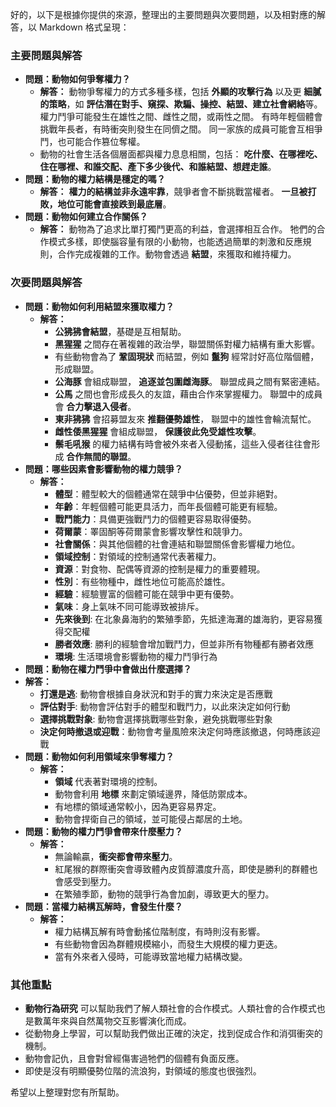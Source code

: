 好的，以下是根據你提供的來源，整理出的主要問題與次要問題，以及相對應的解答，以 Markdown 格式呈現：

### 主要問題與解答

- **問題：動物如何爭奪權力？**
    - **解答：** 動物爭奪權力的方式多種多樣，包括 **外顯的攻擊行為** 以及更 **細膩的策略**，如 **評估潛在對手、窺探、欺騙、操控、結盟、建立社會網絡**等。 權力鬥爭可能發生在雄性之間、雌性之間，或兩性之間。 有時年輕個體會挑戰年長者，有時衝突則發生在同儕之間。 同一家族的成員可能會互相爭鬥，也可能合作篡位奪權。
    - 動物的社會生活各個層面都與權力息息相關，包括： **吃什麼、在哪裡吃、住在哪裡、和誰交配、產下多少後代、和誰結盟、想趕走誰**。
- **問題：動物的權力結構是穩定的嗎？**
    - **解答：** **權力的結構並非永遠牢靠**，競爭者會不斷挑戰當權者。 **一旦被打敗，地位可能會直接跌到最底層**。
- **問題：動物如何建立合作關係？**
    - **解答：** 動物為了追求比單打獨鬥更高的利益，會選擇相互合作。 牠們的合作模式多樣，即使腦容量有限的小動物，也能透過簡單的刺激和反應規則，合作完成複雜的工作。動物會透過 **結盟**，來獲取和維持權力。

### 次要問題與解答

- **問題：動物如何利用結盟來獲取權力？**
    - **解答：**
        - **公狒狒會結盟**，基礎是互相幫助。
        - **黑猩猩** 之間存在著複雜的政治學，聯盟關係對權力結構有重大影響。
        - 有些動物會為了 **鞏固現狀** 而結盟，例如 **鬣狗** 經常討好高位階個體，形成聯盟。
        - **公海豚** 會組成聯盟， **追逐並包圍雌海豚**。 聯盟成員之間有緊密連結。
        - **公馬** 之間也會形成長久的友誼，藉由合作來掌握權力。 聯盟中的成員會 **合力擊退入侵者**。
        - **東非狒狒** 會招募盟友來 **推翻優勢雄性**， 聯盟中的雄性會輪流幫忙。
        - **雌性倭黑猩猩** 會組成聯盟， **保護彼此免受雄性攻擊**。
        - **鬃毛吼猴** 的權力結構有時會被外來者入侵動搖，這些入侵者往往會形成 **合作無間的聯盟**。
- **問題：哪些因素會影響動物的權力競爭？**
    - **解答：**
        - **體型**：體型較大的個體通常在競爭中佔優勢，但並非絕對。
        - **年齡**：年輕個體可能更具活力，而年長個體可能更有經驗。
        - **戰鬥能力**：具備更強戰鬥力的個體更容易取得優勢。
        - **荷爾蒙**：睪固酮等荷爾蒙會影響攻擊性和競爭力。
        - **社會關係**：與其他個體的社會連結和聯盟關係會影響權力地位。
        - **領域控制**：對領域的控制通常代表著權力。
        - **資源**：對食物、配偶等資源的控制是權力的重要體現。
        - **性別**：有些物種中，雌性地位可能高於雄性。
        - **經驗**：經驗豐富的個體可能在競爭中更有優勢。
        - **氣味**：身上氣味不同可能導致被排斥。
        - **先來後到**: 在北象鼻海豹的繁殖季節，先抵達海灘的雄海豹，更容易獲得交配權
        - **勝者效應**: 勝利的經驗會增加戰鬥力，但並非所有物種都有勝者效應
        - **環境**: 生活環境會影響動物的權力鬥爭行為
- **問題：動物在權力鬥爭中會做出什麼選擇？**
- **解答：**
    - **打還是逃**: 動物會根據自身狀況和對手的實力來決定是否應戰
    - **評估對手**: 動物會評估對手的體型和戰鬥力，以此來決定如何行動
    - **選擇挑戰對象**: 動物會選擇挑戰哪些對象，避免挑戰哪些對象
    - **決定何時撤退或迎戰**：動物會考量風險來決定何時應該撤退，何時應該迎戰
- **問題：動物如何利用領域來爭奪權力？**
    - **解答：**
        - **領域** 代表著對環境的控制。
        - 動物會利用 **地標** 來劃定領域邊界，降低防禦成本。
        - 有地標的領域通常較小，因為更容易界定。
        - 動物會捍衛自己的領域，並可能侵占鄰居的土地。
- **問題：動物的權力鬥爭會帶來什麼壓力？**
    - **解答：**
        - 無論輸贏，**衝突都會帶來壓力**。
        - 紅尾猴的群際衝突會導致體內皮質醇濃度升高，即使是勝利的群體也會感受到壓力。
        - 在繁殖季節，動物的競爭行為會加劇，導致更大的壓力。
- **問題：當權力結構瓦解時，會發生什麼？**
    - **解答：**
        - 權力結構瓦解有時會動搖位階制度，有時則沒有影響。
        - 有些動物會因為群體規模縮小，而發生大規模的權力更迭。
        - 當有外來者入侵時，可能導致當地權力結構改變。

### 其他重點

- **動物行為研究** 可以幫助我們了解人類社會的合作模式。人類社會的合作模式也是數萬年來與自然萬物交互影響演化而成。
- 從動物身上學習，可以幫助我們做出正確的決定，找到促成合作和消弭衝突的機制。
- 動物會記仇，且會對曾經傷害過牠們的個體有負面反應。
- 即使是沒有明顯優勢位階的流浪狗，對領域的態度也很強烈。

希望以上整理對您有所幫助。
